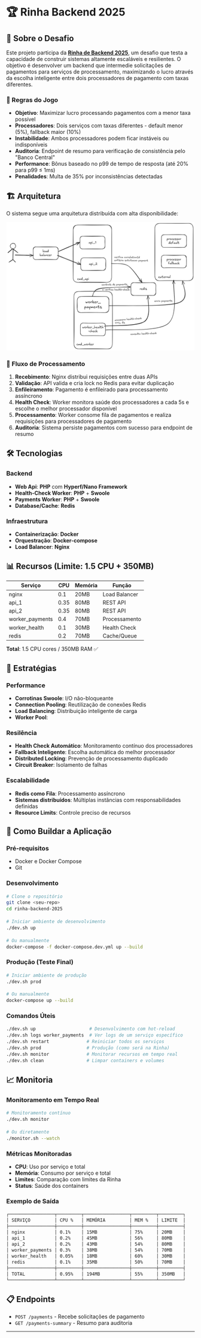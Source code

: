 # 🏆 Rinha Backend 2025

## 🎯 Sobre o Desafio

Este projeto participa da **[Rinha de Backend 2025](https://github.com/zanfranceschi/rinha-de-backend-2025)**, um desafio que testa a capacidade de construir sistemas altamente escaláveis e resilientes. O objetivo é desenvolver um backend que intermedie solicitações de pagamentos para serviços de processamento, maximizando o lucro através da escolha inteligente entre dois processadores de pagamento com taxas diferentes.

### 🎲 Regras do Jogo
- **Objetivo**: Maximizar lucro processando pagamentos com a menor taxa possível
- **Processadores**: Dois serviços com taxas diferentes - default menor (5%), fallback maior (10%)
- **Instabilidade**: Ambos processadores podem ficar instáveis ou indisponíveis
- **Auditoria**: Endpoint de resumo para verificação de consistência pelo "Banco Central"
- **Performance**: Bônus baseado no p99 de tempo de resposta (até 20% para p99 ≤ 1ms)
- **Penalidades**: Multa de 35% por inconsistências detectadas

## 🏗️ Arquitetura

O sistema segue uma arquitetura distribuída com alta disponibilidade:

![Diagrama de Arquitetura](rinha-backend-2025-arquitetura.png)


### 🔄 Fluxo de Processamento
1. **Recebimento**: Nginx distribui requisições entre duas APIs
2. **Validação**: API valida e cria lock no Redis para evitar duplicação
3. **Enfileiramento**: Pagamento é enfileirado para processamento assíncrono
4. **Health Check**: Worker monitora saúde dos processadores a cada 5s e escolhe o melhor processador disponível
5. **Processamento**: Worker consome fila de pagamentos e realiza requisições para processadores de pagamento
6. **Auditoria**: Sistema persiste pagamentos com sucesso para endpoint de resumo

## 🛠️ Tecnologias

### Backend
- **Web Api**: **PHP** com **Hyperf/Nano Framework**
- **Health-Check Worker**: **PHP** + **Swoole**
- **Payments Worker**: **PHP** + **Swoole**
- **Database/Cache**: **Redis**

### Infraestrutura
- **Containerização**: **Docker**
- **Orquestração**: **Docker-compose**
- **Load Balancer**: **Nginx**

## 📊 Recursos (Limite: 1.5 CPU + 350MB)

| Serviço | CPU | Memória | Função |
|---------|-----|---------|---------|
| nginx | 0.1 | 20MB | Load Balancer |
| api_1 | 0.35 | 80MB | REST API |
| api_2 | 0.35 | 80MB | REST API |
| worker_payments | 0.4 | 70MB | Processamento |
| worker_health | 0.1 | 30MB | Health Check |
| redis | 0.2 | 70MB | Cache/Queue |

**Total**: 1.5 CPU cores / 350MB RAM ✅

## 🎯 Estratégias

### Performance
- **Corrotinas Swoole**: I/O não-bloqueante
- **Connection Pooling**: Reutilização de conexões Redis
- **Load Balancing**: Distribuição inteligente de carga
- **Worker Pool**:

### Resilência
- **Health Check Automático**: Monitoramento contínuo dos processadores
- **Fallback Inteligente**: Escolha automática do melhor processador
- **Distributed Locking**: Prevenção de processamento duplicado
- **Circuit Breaker**: Isolamento de falhas

### Escalabilidade
- **Redis como Fila**: Processamento assíncrono
- **Sistemas distribuídos**: Múltiplas instâncias com responsabilidades definidas
- **Resource Limits**: Controle preciso de recursos

## 🚀 Como Buildar a Aplicação

### Pré-requisitos
- Docker e Docker Compose
- Git

### Desenvolvimento
```bash
# Clone o repositório
git clone <seu-repo>
cd rinha-backend-2025

# Iniciar ambiente de desenvolvimento
./dev.sh up

# Ou manualmente
docker-compose -f docker-compose.dev.yml up --build
```

### Produção (Teste Final)
```bash
# Iniciar ambiente de produção
./dev.sh prod

# Ou manualmente
docker-compose up --build
```

### Comandos Úteis
```bash
./dev.sh up                    # Desenvolvimento com hot-reload
./dev.sh logs worker_payments  # Ver logs de um serviço específico
./dev.sh restart              # Reiniciar todos os serviços
./dev.sh prod                 # Produção (como será na Rinha)
./dev.sh monitor              # Monitorar recursos em tempo real
./dev.sh clean                # Limpar containers e volumes
```

## 📈 Monitoria

### Monitoramento em Tempo Real
```bash
# Monitoramento contínuo
./dev.sh monitor

# Ou diretamente
./monitor.sh --watch
```

### Métricas Monitoradas
- **CPU**: Uso por serviço e total
- **Memória**: Consumo por serviço e total
- **Limites**: Comparação com limites da Rinha
- **Status**: Saúde dos containers

### Exemplo de Saída
```
┌─────────────────┬─────────┬─────────────────┬─────────┬─────────┐
│ SERVIÇO         │ CPU %   │ MEMÓRIA         │ MEM %   │ LIMITE  │
├─────────────────┼─────────┼─────────────────┼─────────┼─────────┤
│ nginx           │ 0.1%    │ 15MB            │ 75%     │ 20MB    │
│ api_1           │ 0.2%    │ 45MB            │ 56%     │ 80MB    │
│ api_2           │ 0.2%    │ 43MB            │ 54%     │ 80MB    │
│ worker_payments │ 0.3%    │ 38MB            │ 54%     │ 70MB    │
│ worker_health   │ 0.05%   │ 18MB            │ 60%     │ 30MB    │
│ redis           │ 0.1%    │ 35MB            │ 50%     │ 70MB    │
├─────────────────┼─────────┼─────────────────┼─────────┼─────────┤
│ TOTAL           │ 0.95%   │ 194MB           │ 55%     │ 350MB   │
└─────────────────┴─────────┴─────────────────┴─────────┴─────────┘
```

## 📋 Endpoints

- `POST /payments` - Recebe solicitações de pagamento
- `GET /payments-summary` - Resumo para auditoria

---